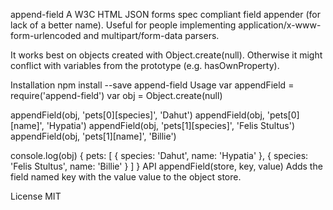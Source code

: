append-field
A W3C HTML JSON forms spec compliant field appender (for lack of a better name). Useful for people implementing application/x-www-form-urlencoded and multipart/form-data parsers.

It works best on objects created with Object.create(null). Otherwise it might conflict with variables from the prototype (e.g. hasOwnProperty).

Installation
npm install --save append-field
Usage
var appendField = require('append-field')
var obj = Object.create(null)

appendField(obj, 'pets[0][species]', 'Dahut')
appendField(obj, 'pets[0][name]', 'Hypatia')
appendField(obj, 'pets[1][species]', 'Felis Stultus')
appendField(obj, 'pets[1][name]', 'Billie')

console.log(obj)
{ pets:
   [ { species: 'Dahut', name: 'Hypatia' },
     { species: 'Felis Stultus', name: 'Billie' } ] }
API
appendField(store, key, value)
Adds the field named key with the value value to the object store.

License
MIT